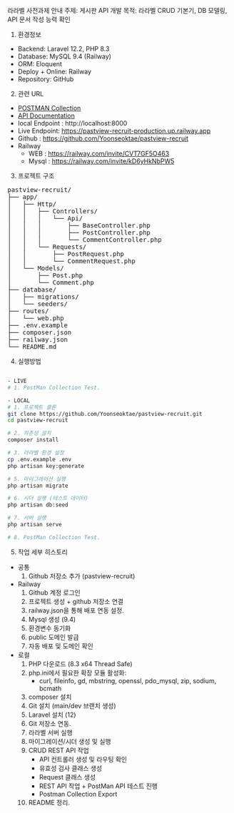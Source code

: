 라라벨 사전과제 안내
주제: 게시판 API 개발
목적: 라라벨 CRUD 기본기, DB 모델링, API 문서 작성 능력 확인

1. 환경정보
- Backend: Laravel 12.2, PHP 8.3
- Database: MySQL 9.4 (Railway)
- ORM: Eloquent
- Deploy + Online: Railway
- Repository: GitHub

2. 관련 URL
- [POSTMAN Collection](./postman)
- [API Documentation](./API_DOCS.md)
- local Endpoint : http://localhost:8000
- Live Endpoint: https://pastview-recruit-production.up.railway.app
- Github : https://github.com/Yoonseoktae/pastview-recruit
- Railway 
    - WEB : https://railway.com/invite/CVT7GF5O463
    - Mysql : https://railway.com/invite/kD6yHkNbPW5

3. 프로젝트 구조
<pre>
pastview-recruit/
├── app/
│   ├── Http/
│   │   ├── Controllers/
│   │   │   └── Api/
│   │   │       ├── BaseController.php
│   │   │       ├── PostController.php
│   │   │       └── CommentController.php
│   │   └── Requests/
│   │       ├── PostRequest.php
│   │       └── CommentRequest.php
│   └── Models/
│       ├── Post.php
│       └── Comment.php
├── database/
│   ├── migrations/
│   └── seeders/
├── routes/
│   └── web.php
├── .env.example
├── composer.json
├── railway.json
└── README.md
</pre>

4. 실행방법
```bash

- LIVE
# 1. PostMan Collection Test.

- LOCAL
# 1. 프로젝트 클론
git clone https://github.com/Yoonseoktae/pastview-recruit.git
cd pastview-recruit

# 2. 의존성 설치
composer install

# 3. 라라벨 환경 설정
cp .env.example .env
php artisan key:generate

# 5. 마이그레이션 실행
php artisan migrate

# 6. 시더 실행 (테스트 데이터)
php artisan db:seed

# 7. 서버 실행
php artisan serve

# 8. PostMan Collection Test.
```

5. 작업 세부 히스토리
- 공통
    1. Github 저장소 추가 (pastview-recruit)
- Railway
    1. Github 계정 로그인
    2. 프로젝트 생성 + github 저장소 연결
    3. railway.json을 통해 배포 연동 설정.
    4. Mysql 생성 (9.4)
    5. 환경변수 동기화
    6. public 도메인 발급
    7. 자동 배포 및 도메인 확인
- 로컬
    1. PHP 다운로드 (8.3 x64 Thread Safe)
    2. php.ini에서 필요한 확장 모듈 활성화:
        - curl, fileinfo, gd, mbstring, openssl, pdo_mysql, zip, sodium, bcmath
    3. composer 설치
    4. Git 설치 (main/dev 브랜치 생성)
    5. Laravel 설치  (12)
    6. Git 저장소 연동.
    7. 라라벨 서버 실행
    8. 마이그레이션/시더 생성 및 실행
    9. CRUD REST API 작업
        - API 컨트롤러 생성 및 라우팅 확인
        - 유효성 검사 클래스 생성 
        - Request 클래스 생성
        - REST API 작업 + PostMan API 테스트 진행
        - Postman Collection Export
    10. README 정리.
    
        

